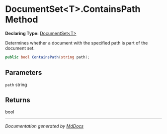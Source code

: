 ﻿# DocumentSet\<T\>.ContainsPath Method

**Declaring Type:** [DocumentSet\<T\>](../index.md)

Determines whether a document with the specified path is part of the document set.

```csharp
public bool ContainsPath(string path);
```

## Parameters

`path`  string

## Returns

bool

___

*Documentation generated by [MdDocs](https://github.com/ap0llo/mddocs)*
